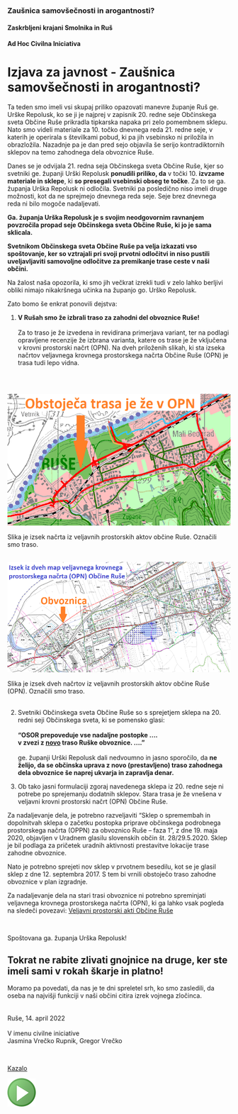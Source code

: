 ### Zaušnica samovšečnosti in arogantnosti?

#### Zaskrbljeni krajani Smolnika in Ruš
#### Ad Hoc Civilna Iniciativa


# Izjava za javnost - Zaušnica samovšečnosti in arogantnosti?

Ta teden smo imeli vsi skupaj priliko opazovati manevre županje Ruš ge. Urške Repolusk, 
ko se ji je najprej v zapisnik 20. redne seje Občinskega sveta Občine Ruše prikradla 
tipkarska napaka pri zelo pomembnem sklepu. Nato smo videli materiale za 10. točko 
dnevnega reda 21. redne seje, v katerih je operirala s številkami pobud, ki pa jih 
vsebinsko ni priložila in obrazložila. Nazadnje pa je dan pred sejo objavila še serijo 
kontradiktornih sklepov na temo zahodnega dela obvoznice Ruše.

Danes se je odvijala 21. redna seja Občinskega sveta Občine Ruše, kjer so svetniki 
ge. županji Urški Repolusk **ponudili priliko, da** v točki 10. **izvzame materiale in 
sklepe**, ki **so presegali vsebinski obseg te točke**. Za to se ga. županja Urška Repolusk 
ni odločila. Svetniki pa posledično niso imeli druge možnosti, kot da ne sprejmejo 
dnevnega reda seje. Seje brez dnevnega reda ni bilo mogoče nadaljevati.

**Ga. županja Urška Repolusk je s svojim neodgovornim ravnanjem povzročila propad seje 
Občinskega sveta Občine Ruše, ki jo je sama sklicala.**

**Svetnikom Občinskega sveta Občine Ruše pa velja izkazati vso spoštovanje, ker so 
vztrajali pri svoji prvotni odločitvi in niso pustili uveljavljaviti samovoljne 
odločitve za premikanje trase ceste v naši občini.**

Na žalost naša opozorila, ki smo jih večkrat izrekli tudi v zelo lahko berljivi obliki 
nimajo nikakršnega učinka na županjo go. Urško Repolusk.

Zato bomo še enkrat ponovili dejstva:

1. **V Rušah smo že izbrali traso za zahodni del obvoznice Ruše!** <br/><br/>
Za to traso je že izvedena in revidirana primerjava variant, ter na podlagi 
opravljene recenzije že izbrana varianta, katere os trase je že vključena v 
krovni prostorski načrt (OPN). Na dveh priloženih slikah, ki sta izseka 
načrtov veljavnega krovnega prostorskega načrta Občine Ruše (OPN) je trasa 
tudi lepo vidna.
<br/>
<br/>

![Slika1](./pic/Priloga-ObvoznicaOpn.png)

Slika je izsek načrta iz veljavnih prostorskih aktov občine Ruše. Označili smo traso.
<br/>
<br/>
	
![Slika2](./pic/Priloga-ObvoznicaOpn2.png)

Slika je izsek dveh načrtov iz veljavnih prostorskih aktov občine Ruše (OPN).
Označili smo traso.
<br/>
<br/>
	
2. Svetniki Občinskega sveta Občine Ruše so s sprejetjem sklepa na 20. redni seji 
Občinskega sveta, ki se pomensko glasi: <br/><br/> 
**“OSOR prepoveduje vse nadaljne postopke ....**  <br/>
**v zvezi z <u>novo</u> traso Ruške obvoznice. ....”** <br/><br/> 
ge. županji Urški Repolusk dali nedvoumno in jasno sporočilo, da **ne želijo, da se 
občinska uprava z novo (prestavljeno) traso zahodnega dela obvoznice še naprej 
ukvarja in zapravlja denar.**

3. Ob tako jasni formulaciji zgoraj navedenega sklepa iz 20. redne seje ni 
potrebe po sprejemanju dodatnih sklepov. Stara trasa je že vnešena v veljavni 
krovni prostorski načrt (OPN) Občine Ruše.

Za nadaljevanje dela, je potrebno razveljaviti “Sklep o spremembah in dopolnitvah 
sklepa o začetku postopka priprave občinskega podrobnega prostorskega načrta (OPPN) 
za obvoznico Ruše – faza 1”, z dne 19. maja 2020, objavljen v Uradnem glasilu 
slovenskih občin št. 28/29.5.2020. Sklep je bil podlaga za pričetek uradnih 
aktivnosti prestavitve lokacije trase zahodne obvoznice.

Nato je potrebno sprejeti nov sklep v prvotnem besedilu, kot se je glasil sklep 
z dne 12. septembra 2017. S tem bi vrnili obstoječo traso zahodne obvoznice v plan 
izgradnje.

Za nadaljevanje dela na stari trasi obvoznice ni potrebno spreminjati veljavnega 
krovnega prostorskega načrta (OPN), ki ga lahko vsak pogleda na sledeči povezavi:
[Veljavni prostorski akti Občine Ruše](https://dokumenti-pis.mop.gov.si/javno/veljavni/O108I/index.html)

<br/>
	
Spoštovana ga. županja Urška Repolusk!

## Tokrat ne rabite zlivati gnojnice na druge, ker ste imeli sami v rokah škarje in platno!

Moramo pa povedati, da nas je te dni spreletel srh, ko smo zasledili, da oseba na 
najvišji funkciji v naši občini citira izrek vojnega zločinca.
<br/><br/><br/>
Ruše, 14. april 2022 <br/><br/>
V imenu civilne iniciative<br/> 
Jasmina Vrečko Rupnik, Gregor Vrečko

<br/>
	
[Kazalo](index-izjave-za-javnost.md)

![GIT](./pic/status_work_green_64x64.png)
